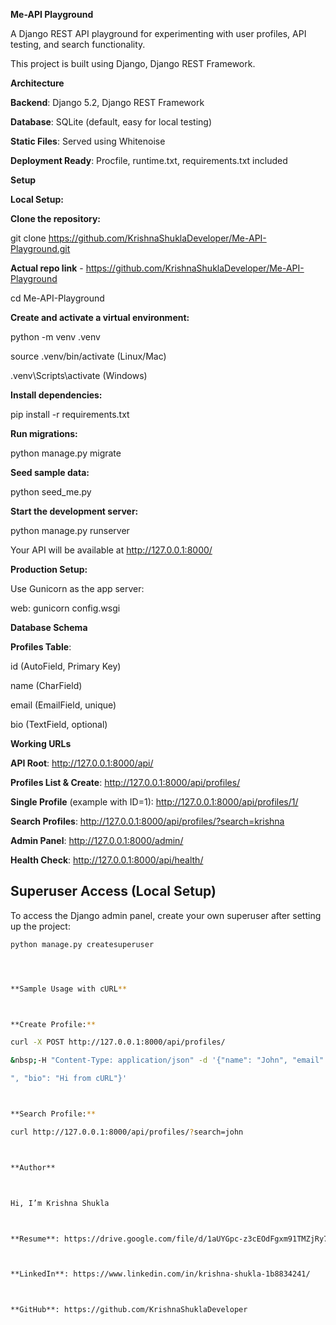 **Me-API Playground**



A Django REST API playground for experimenting with user profiles, API testing, and search functionality.

This project is built using Django, Django REST Framework.



**Architecture**



**Backend**: Django 5.2, Django REST Framework

**Database**: SQLite (default, easy for local testing)

**Static Files**: Served using Whitenoise

**Deployment Ready**: Procfile, runtime.txt, requirements.txt included



**Setup**



**Local Setup:**



**Clone the repository:**

git clone https://github.com/KrishnaShuklaDeveloper/Me-API-Playground.git

**Actual repo link** - https://github.com/KrishnaShuklaDeveloper/Me-API-Playground

cd Me-API-Playground



**Create and activate a virtual environment:**

python -m venv .venv

source .venv/bin/activate (Linux/Mac)

.venv\\Scripts\\activate (Windows)



**Install dependencies:**

pip install -r requirements.txt



**Run migrations:**

python manage.py migrate



**Seed sample data:**

python seed\_me.py



**Start the development server:**

python manage.py runserver



Your API will be available at http://127.0.0.1:8000/



**Production Setup:**



Use Gunicorn as the app server:

web: gunicorn config.wsgi





**Database Schema**



**Profiles Table**:



id (AutoField, Primary Key)

name (CharField)

email (EmailField, unique)

bio (TextField, optional)



**Working URLs**



**API Root**: http://127.0.0.1:8000/api/



**Profiles List \& Create**: http://127.0.0.1:8000/api/profiles/



**Single Profile** (example with ID=1): http://127.0.0.1:8000/api/profiles/1/



**Search Profiles**: http://127.0.0.1:8000/api/profiles/?search=krishna



**Admin Panel**: http://127.0.0.1:8000/admin/



**Health Check**: http://127.0.0.1:8000/api/health/


## Superuser Access (Local Setup)

To access the Django admin panel, create your own superuser after setting up the project:

```bash
python manage.py createsuperuser




**Sample Usage with cURL**



**Create Profile:**

curl -X POST http://127.0.0.1:8000/api/profiles/

&nbsp;-H "Content-Type: application/json" -d '{"name": "John", "email": "john@gmail.com

", "bio": "Hi from cURL"}'



**Search Profile:**

curl http://127.0.0.1:8000/api/profiles/?search=john



**Author**



Hi, I’m Krishna Shukla



**Resume**: https://drive.google.com/file/d/1aUYGpc-z3cEOdFgxm91TMZjRy7YLQnIa/view?usp=sharing



**LinkedIn**: https://www.linkedin.com/in/krishna-shukla-1b8834241/



**GitHub**: https://github.com/KrishnaShuklaDeveloper




